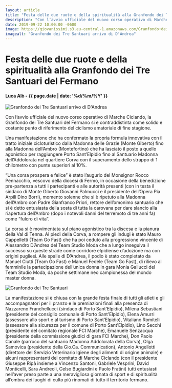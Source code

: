 ```yaml
---
layout: article
title: "Festa delle due ruote e della spiritualità alla Granfondo dei Tre Santuari del Fermano"
description: "Con l’avvio ufficiale del nuovo corso operativo di Marche Ciclando, la Granfondo dei Tre Santuari del Fermano si è contraddistinta come solido e costante punto di riferimento del ciclismo amatoriale di fine stagione."
date: 2019-09-22 10:00:00 -0600
image: https://giovanissimi.s3.eu-central-1.amazonaws.com/Granfondo+dei+Tre++Santuari+del+Fermano+22092019+arrivo+D'Andrea.jpeg
imagealt: "Granfondo dei Tre Santuari arrivo di D'Andrea"
---
```


# Festa delle due ruote e della spiritualità alla Granfondo dei Tre Santuari del Fermano

#### Luca Alò - {{ page.date | date: '%d/%m/%Y' }}

![Granfondo dei Tre Santuari arrivo di D'Andrea](https://giovanissimi.s3.eu-central-1.amazonaws.com/Granfondo+dei+Tre++Santuari+del+Fermano+22092019+arrivo+D'Andrea.jpeg)

Con l’avvio ufficiale del nuovo corso operativo di Marche Ciclando, la Granfondo dei Tre Santuari del Fermano si è contraddistinta come solido e costante punto di riferimento del ciclismo amatoriale di fine stagione.

Una manifestazione che ha confermato la propria formula innovativa con il tratto iniziale cicloturistico dalla Madonna delle Grazie (Monte Giberto) fino alla Madonna dell’Ambro (Montefortino) che ha lasciato il posto a quello agonistico per raggiungere Porto Sant’Elpidio fino al Santuario Madonna dell’Addolorata nel quartiere Corva con il superamento dello strappo di 1 chilometro con punte superiori al 10%.

“Una corsa prospera e felice” è stato l’augurio del Monsignor Rocco Pennacchio, vescovo della diocesi di Fermo, in occasione della benedizione pre-partenza a tutti i partecipanti e alle autorità presenti (con in testa il sindaco di Monte Giberto Giovanni Palmucci e il presidente dell’Opera Pia Arpili Dino Borri), momento solenne che si è ripetuto alla Madonna dell’Ambro con Padre Gianfranco Priori, rettore dell’omonimo santuario che si è detto entusiasta della sosta di tutta la carovana per dare slancio alla riapertura dell’Ambro (dopo i notevoli danni del terremoto di tre anni fa) come “fulcro di vita”.

La corsa si è movimentata sul piano agonistico tra la discesa e la pianura della Val di Tenna. Ai piedi della Corva, a rompere gli indugi è stato Mauro Cappelletti (Team Go Fast) che ha poi ceduto alla progressione vincente di Alessandro D’Andrea del Team Studio Moda che a lungo inseguiva il successo su queste strade come corridore elpidiense d’adozione ma con origini pugliesi. Alle spalle di D’Andrea, il podio è stato completato da Manuel Ciutti (Team Go Fast) e Manuel Fedele (Team Go Fast), di rilievo al femminile la partecipazione dell’unica donna in gara Monia Gallucci del Team Studio Moda, da poche settimane neo campionessa del mondo master donna.

![Granfondo dei Tre Santuari](https://giovanissimi.s3.eu-central-1.amazonaws.com/Granfondo+dei+Tre++Santuari+del+Fermano+22092019+collage+fotografico.jpeg)

La manifestazione si è chiusa con la grande festa finale di tutti gli atleti e gli accompagnatori per il pranzo e le premiazioni finali alla presenza di Nazzareno Franchellucci (sindaco di Porto Sant’Elpidio), Milena Sebastiani (presidente del consiglio comunale di Porto Sant'Elpidio), Elena Amurri (assessore allo sport e al turismo di Porto Sant’Elpidio), Vitaliano Romitelli (assessore alla sicurezza per il comune di Porto Sant’Elpidio), Lino Secchi (presidente del comitato regionale FCI Marche), Emanuele Senzacqua (presidente della commissione giudici di gara FCI Marche), Don Paolo Canale (parroco del santuario Madonna Addolorata della Corva), Olga Samovica (presidente della Gio.Ca. Communication), Antonio Angellotti (direttore del Servizio Veterinario Igiene degli alimenti di origine animale) e alcuni rappresentanti del comitato di Marche Ciclando (con il presidente Giuseppe Ripà insieme a Vincenzo Santoni, Gabriele Vesprini, David Monticelli, Sara Andreoli, Celso Bugiardini e Paolo Fratini) tutti entusiasti nell’aver preso parte a una meravigliosa giornata di sport e di spiritualità all’ombra dei luoghi di culto più rinomati di tutto il territorio fermano.

